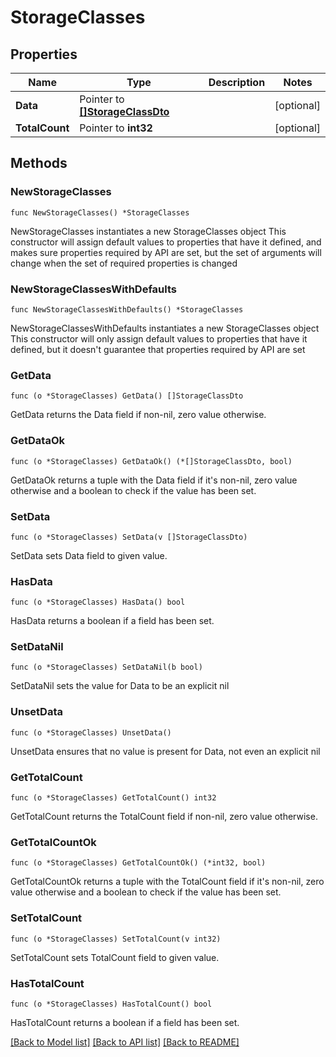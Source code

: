 # StorageClasses

## Properties

Name | Type | Description | Notes
------------ | ------------- | ------------- | -------------
**Data** | Pointer to [**[]StorageClassDto**](StorageClassDto.md) |  | [optional] 
**TotalCount** | Pointer to **int32** |  | [optional] 

## Methods

### NewStorageClasses

`func NewStorageClasses() *StorageClasses`

NewStorageClasses instantiates a new StorageClasses object
This constructor will assign default values to properties that have it defined,
and makes sure properties required by API are set, but the set of arguments
will change when the set of required properties is changed

### NewStorageClassesWithDefaults

`func NewStorageClassesWithDefaults() *StorageClasses`

NewStorageClassesWithDefaults instantiates a new StorageClasses object
This constructor will only assign default values to properties that have it defined,
but it doesn't guarantee that properties required by API are set

### GetData

`func (o *StorageClasses) GetData() []StorageClassDto`

GetData returns the Data field if non-nil, zero value otherwise.

### GetDataOk

`func (o *StorageClasses) GetDataOk() (*[]StorageClassDto, bool)`

GetDataOk returns a tuple with the Data field if it's non-nil, zero value otherwise
and a boolean to check if the value has been set.

### SetData

`func (o *StorageClasses) SetData(v []StorageClassDto)`

SetData sets Data field to given value.

### HasData

`func (o *StorageClasses) HasData() bool`

HasData returns a boolean if a field has been set.

### SetDataNil

`func (o *StorageClasses) SetDataNil(b bool)`

 SetDataNil sets the value for Data to be an explicit nil

### UnsetData
`func (o *StorageClasses) UnsetData()`

UnsetData ensures that no value is present for Data, not even an explicit nil
### GetTotalCount

`func (o *StorageClasses) GetTotalCount() int32`

GetTotalCount returns the TotalCount field if non-nil, zero value otherwise.

### GetTotalCountOk

`func (o *StorageClasses) GetTotalCountOk() (*int32, bool)`

GetTotalCountOk returns a tuple with the TotalCount field if it's non-nil, zero value otherwise
and a boolean to check if the value has been set.

### SetTotalCount

`func (o *StorageClasses) SetTotalCount(v int32)`

SetTotalCount sets TotalCount field to given value.

### HasTotalCount

`func (o *StorageClasses) HasTotalCount() bool`

HasTotalCount returns a boolean if a field has been set.


[[Back to Model list]](../README.md#documentation-for-models) [[Back to API list]](../README.md#documentation-for-api-endpoints) [[Back to README]](../README.md)


